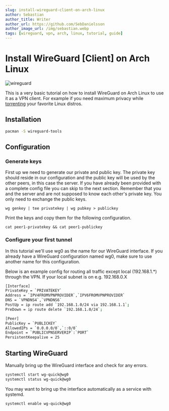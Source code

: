 ```yaml
---
slug: install-wireguard-client-on-arch-linux
author: Sebastian
author_title: Writer
author_url: https://github.com/SebDanielsson
author_image_url: /img/sebastian.webp
tags: [wireguard, vpn, arch, linux, tutorial, guide]
---
```


# Install WireGuard [Client] on Arch Linux

![wireguard](/img/wireguard.webp)

This is a very basic tutorial on how to install WireGuard on Arch Linux to use it as a VPN client. For example if you need maximum privacy while [torrenting](/install-transmission-on-arch-linux/) your favorite Linux distros.

<!--truncate-->

## Installation
```bash
pacman -S wireguard-tools
```

## Configuration

### Generate keys
First up we need to generate our private and public key. The private key should reside in our configuration and the public key will be used by the other peers, in this case the server. If you have already been provided with a complete config file you can skip to the next section. Remember that you and the server and are not supposed to know each other's private key. You only need to exchange the public keys.

```shell
wg genkey | tee privatekey | wg pubkey > publickey
```

Print the keys and copy them for the following configuration.
```shell
cat peer1-privatekey && cat peer1-publickey
```

### Configure your first tunnel
In this tutorial we'll use wg0 as the name for our WireGuard interface. If you already have a WireGuard configuration named wg0, make sure to use another name for this configuration.

Below is an example config for routing all traffic except local (192.168.1.*) through the VPN. If your local subnet is on e.g. 192.168.0.X

```bash title="/etc/wireguard/wg0.conf"
[Interface]
PrivateKey = `PRIVATEKEY`
Address = `IPV4FROMVPNPROVIDER`,`IPV6FROMVPNPROVIDER`
DNS = `VPNDNS4`,`VPNDNS6`
PostUp = ip route add `192.168.1.0/24 via 192.168.1.1`;
PreDown = ip route delete `192.168.1.0/24`;

[Peer]
PublicKey = `PUBLICKEY`
AllowedIPs = `0.0.0.0/0`,`::0/0`
Endpoint = `PUBLICVPNSERVERIP`:`PORT`
PersistentKeepalive = 25
  ```  

## Starting WireGuard
Manually bring up the WireGuard interface and check for any errors.

```bash
systemctl start wg-quick@wg0
systemctl status wg-quick@wg0
```

You may want to bring up the interface automatically as a service with systemd.

```bash
systemctl enable wg-quick@wg0
```
